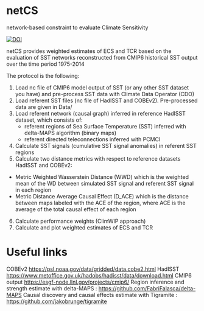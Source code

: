 # netCS
network-based constraint to evaluate Climate Sensitivity

[![DOI](https://zenodo.org/badge/DOI/10.5281/zenodo.11202965.svg)](https://doi.org/10.5281/zenodo.11202965)


netCS provides weighted estimates of ECS and TCR based on the evaluation of SST networks reconstructed from CMIP6 historical SST output over the time period 1975-2014

The protocol is the following:

1) Load nc file of CMIP6 model output of SST (or any other SST dataset you have) and pre-process SST data with Climate Data Operator (CDO)
2) Load referent SST files (nc file of HadISST and COBEv2). Pre-processed data are given in Data/ 
4) Load referent network (causal graph) inferred in reference HadISST dataset, which consists of:
   - referent regions of Sea Surface Temperature (SST) inferred with delta-MAPS algorithm (binary maps)
   - referent directed teleconnections inferred with PCMCI 
5) Calculate SST signals (cumulative SST signal anomalies) in referent SST regions
6) Calculate two distance metrics with respect to reference datasets HadISST and COBEv2:
  - Metric Weighted Wasserstein Distance (WWD) which is the weighted mean of the WD between simulated SST signal and referent SST signal in each region
  - Metric Distance Average Causal Effect (D_ACE) which is the distance between maps labeled with the ACE of the region, where ACE is the average of the total causal effect of each region 
6) Calculate performance weights (ClimWIP approach)
7) Calculate and plot weighted estimates of ECS and TCR


# Useful links 

COBEv2 https://psl.noaa.gov/data/gridded/data.cobe2.html
HadISST  https://www.metoffice.gov.uk/hadobs/hadisst/data/download.html
CMIP6 output https://esgf-node.llnl.gov/projects/cmip6/
Region inference and strength estimate with delta-MAPS :  https://github.com/FabriFalasca/delta-MAPS
Causal discovery and causal effects estimate with Tigramite : https://github.com/jakobrunge/tigramite
